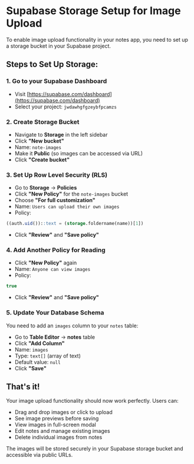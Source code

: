 # Supabase Storage Setup for Image Upload

To enable image upload functionality in your notes app, you need to set up a storage bucket in your Supabase project.

## Steps to Set Up Storage:

### 1. Go to your Supabase Dashboard
- Visit [https://supabase.com/dashboard](https://supabase.com/dashboard)
- Select your project: `jwdawhgfgzeybfpcamzs`

### 2. Create Storage Bucket
- Navigate to **Storage** in the left sidebar
- Click **"New bucket"**
- Name: `note-images`
- Make it **Public** (so images can be accessed via URL)
- Click **"Create bucket"**

### 3. Set Up Row Level Security (RLS)
- Go to **Storage** → **Policies**
- Click **"New Policy"** for the `note-images` bucket
- Choose **"For full customization"**
- Name: `Users can upload their own images`
- Policy: 
```sql
((auth.uid())::text = (storage.foldername(name))[1])
```
- Click **"Review"** and **"Save policy"**

### 4. Add Another Policy for Reading
- Click **"New Policy"** again
- Name: `Anyone can view images`
- Policy:
```sql
true
```
- Click **"Review"** and **"Save policy"**

### 5. Update Your Database Schema
You need to add an `images` column to your `notes` table:

- Go to **Table Editor** → **notes** table
- Click **"Add Column"**
- Name: `images`
- Type: `text[]` (array of text)
- Default value: `null`
- Click **"Save"**

## That's it! 
Your image upload functionality should now work perfectly. Users can:
- Drag and drop images or click to upload
- See image previews before saving
- View images in full-screen modal
- Edit notes and manage existing images
- Delete individual images from notes

The images will be stored securely in your Supabase storage bucket and accessible via public URLs.